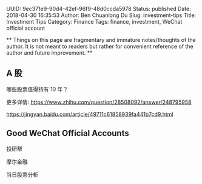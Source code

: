 UUID: 9ec371e9-90d4-42ef-96f9-48d0ccda5978
Status: published
Date: 2018-04-30 16:35:53
Author: Ben Chuanlong Du
Slug: investment-tips
Title: Investment Tips
Category: Finance
Tags: finance, investment, WeChat official account

**
Things on this page are
fragmentary and immature notes/thoughts of the author.
It is not meant to readers
but rather for convenient reference of the author and future improvement.
**

## A 股

哪些股票值得持有 10 年？

更多详情: https://www.zhihu.com/question/28508092/answer/248795958

https://jingyan.baidu.com/article/49711c61858939fa441b7cd9.html

## Good WeChat Official Accounts

投研帮

摩尔金融

当日股票分析
